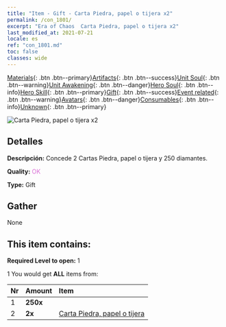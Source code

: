 ```yaml
---
title: "Item - Gift - Carta Piedra, papel o tijera x2"
permalink: /con_1801/
excerpt: "Era of Chaos  Carta Piedra, papel o tijera x2"
last_modified_at: 2021-07-21
locale: es
ref: "con_1801.md"
toc: false
classes: wide
---
```

 [Materials](/ItemsES/){: .btn .btn--primary}[Artifacts](/ItemsES/Artifacts/){: .btn .btn--success}[Unit Soul](/ItemsES/UnitSoul/){: .btn .btn--warning}[Unit Awakening](/ItemsES/UnitAwakening/){: .btn .btn--danger}[Hero Soul](/ItemsES/HeroSoul/){: .btn .btn--info}[Hero Skill](/ItemsES/HeroSkill/){: .btn .btn--primary}[Gift](/ItemsES/Gift/){: .btn .btn--success}[Event related](/ItemsES/Events/){: .btn .btn--warning}[Avatars](/ItemsES/Avatars/){: .btn .btn--danger}[Consumables](/ItemsES/Consumables/){: .btn .btn--info}[Unknown](/ItemsES/Unknown/){: .btn .btn--primary}

 ![Carta Piedra, papel o tijera x2](/images/t/i_907422.png)

## Detalles
 **Descripción:** Concede 2 Cartas Piedra, papel o tijera y 250 diamantes.

 **Quality:** <span style="color: #DA70D6">OK</span>

 **Type:** Gift

## Gather

  None

## This item contains:

 **Required Level to open:** 1

 1 You would get **ALL** items  from:

  | Nr | Amount |     Item    |
  |:---|:-------|:------------|
  | 1 |  **250x** | <i class="fas fa-gem"/> |  | 
  | 2 |  **2x** | [Carta Piedra, papel o tijera](/ItemsES/con_547/) |  | 
